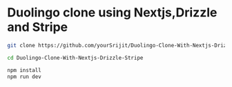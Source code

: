 # Duolingo clone using Nextjs,Drizzle and Stripe
```bash
git clone https://github.com/yourSrijit/Duolingo-Clone-With-Nextjs-Drizzle-Stripe.git

cd Duolingo-Clone-With-Nextjs-Drizzle-Stripe

npm install
npm run dev
```

